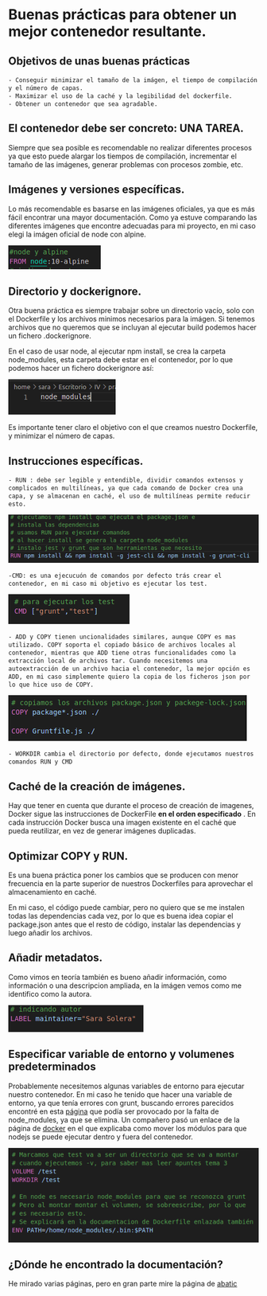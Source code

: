 # Buenas prácticas para obtener un mejor contenedor resultante.

## Objetivos de unas buenas prácticas
    - Conseguir minimizar el tamaño de la imágen, el tiempo de compilación y el número de capas.
    - Maximizar el uso de la caché y la legibilidad del dockerfile.
    - Obtener un contenedor que sea agradable.

## El contenedor debe ser concreto: UNA TAREA.
Siempre que sea posible es recomendable no realizar diferentes procesos ya que esto puede alargar los tiempos de compilación, incrementar el tamaño de las imágenes, generar problemas con procesos zombie, etc.

## Imágenes y versiones específicas.
Lo más recomendable es basarse en las imágenes oficiales, ya que es más fácil encontrar una mayor documentación. Como ya estuve comparando las diferentes imágenes que encontre adecuadas para mi proyecto, en mi caso elegi la imágen oficial de node con alpine.

![](pic/FROM.png)

## Directorio y dockerignore.
Otra buena práctica es siempre trabajar sobre un directorio vacío, solo con el Dockerfile y los archivos minimos necesarios para la imágen. Si tenemos archivos que no queremos que se incluyan al ejecutar build podemos hacer un fichero .dockerignore.

En el caso de usar node, al ejecutar npm install, se crea la carpeta node_modules, esta carpeta debe estar en el contenedor, por lo que podemos hacer un fichero dockerignore así:

![](pic/dockerig.png)


Es importante tener claro el objetivo con el que creamos nuestro Dockerfile, y minimizar el número de capas.

## Instrucciones específicas.
    - RUN : debe ser legible y entendible, dividir comandos extensos y complicados en multilíneas, ya que cada comando de Docker crea una capa, y se almacenan en caché, el uso de multilíneas permite reducir esto.

![](pic/RUN.png)

    -CMD: es una ejecucuón de comandos por defecto trás crear el contenedor, en mi caso mi objetivo es ejecutar los test.
![](pic/cmd.png)

    - ADD y COPY tienen uncionalidades similares, aunque COPY es mas utilizado. COPY soporta el copiado básico de archivos locales al contenedor, mientras que ADD tiene otras funcionalidades como la extracción local de archivos tar. Cuando necesitemos una autoextracción de un archivo hacia el contenedor, la mejor opción es ADD, en mi caso simplemente quiero la copia de los ficheros json por lo que hice uso de COPY.
![](pic/COPY.png)

    - WORKDIR cambia el directorio por defecto, donde ejecutamos nuestros comandos RUN y CMD


## Caché de la creación de imágenes.
Hay que tener en cuenta que durante el proceso de creación de imagenes, Docker sigue las instrucciones de DockerFile **en el orden especificado** . En cada instrucción Docker busca una imagen existente en el caché que pueda reutilizar, en vez de generar imágenes duplicadas.

## Optimizar COPY y RUN.
Es una buena práctica poner los cambios que se producen con menor frecuencia en la parte superior de nuestros Dockerfiles para aprovechar el almacenamiento en caché.

En mi caso, el código puede cambiar, pero no quiero que se me instalen todas las dependencias cada vez, por lo que es buena idea copiar el package.json antes que el resto de código, instalar las dependencias y luego añadir los archivos.


## Añadir metadatos.
Como vimos en teoría también es bueno añadir información, como información o una descripcion ampliada, en la imágen vemos como me identifico como la autora.

![](pic/label.png)

## Especificar variable de entorno y volumenes predeterminados
Probablemente necesitemos algunas variables de entorno para ejecutar nuestro contenedor.
En mi caso he tenido que hacer una variable de entorno, ya que tenía errores con grunt, buscando errores parecidos encontré en esta [página](https://stackoverflow.com/questions/39165918/error-running-grunt-in-docker-fatal-error-unable-to-find-local-grunt) que podía ser provocado por la falta de node_modules, ya que se elimina. Un compañero pasó un enlace de la página de [docker](https://www.docker.com/blog/keep-nodejs-rockin-in-docker/) en el que explicaba como mover los módulos para que nodejs se puede ejecutar dentro y fuera del contenedor.

![](pic/node_modules.png)




## ¿Dónde he encontrado la documentación? 
He mirado varias páginas, pero en gran parte mire la página de [abatic](https://www.abatic.es/docker-buenas-practicas-en-dockerfile/)
